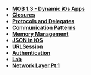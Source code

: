 - **[MOB 1.3 - Dynamic iOs Apps](README.md)**
- **[Closures](Lessons/Lesson2/README.md)**
- **[Protocols and Delegates](Lessons/Lesson3/README.md)**
- **[Communication Patterns](Lessons/Lesson4/README.md)**
- **[Memory Management](Lessons/Lesson5/README.md)**
- **[JSON in iOS](Lessons/Lesson6/README.md)**
- **[URLSession](Lessons/Lesson7/README.md)**
- **[Authentication](Lessons/Lesson8/README.md)**
- **[Lab](Lessons/Lab/README.md)**
- **[Network Layer Pt.1](Lessons/Lesson9/README.md)**
